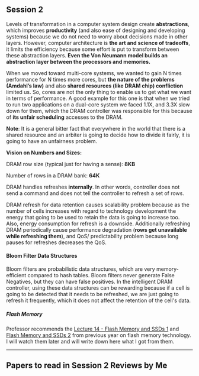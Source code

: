 ## Session 2
Levels of transformation in a computer system design create **abstractions**, which improves **productivity** (and also ease of designing and developing systems) because we do not need to worry about decisions made in other layers. However, computer architecture is **the art and science of tradeoffs**, it limits the efficiency because some effort is put to transform between these abstraction layers. **Even the Von Neumann model builds an abstraction layer between the processors and memories.**

When we moved toward multi-core systems, we wanted to gain N times performance for N times more cores, but **the nature of the problems (Amdahl’s law)** and also **shared resources (like DRAM chip) confliction** limited us. So, cores are not the only thing to enable us to get what we want in terms of performance. A good example for this one is that when we tried to run two applications on a dual-core system we faced 1.1X, and 3.3X slow down for them, which the DRAM controller was responsible for this because of **its unfair scheduling** accesses to the DRAM.

**Note**: It is a general bitter fact that everywhere in the world that there is a shared resource and an arbiter is going to decide how to divide it fairly, it is going to have an unfairness problem.

**Vision on Numbers and Sizes:**

DRAM row size (typical just for having a sense): **8KB**

Number of rows in a DRAM bank: **64K**

DRAM handles refreshes **internally**. In other words, controller does not send a command and does not tell the controller to refresh a set of rows.

DRAM refresh for data retention causes scalability problem because as the number of cells increases with regard to technology development the energy that going to be used to retain the data is going to increase too. Also, energy consumption for refresh is a downside. Additionally refreshing DRAM periodically cause performance degradation (**rows get unavailable while refreshing them**), and QoS/ predictability problem because long pauses for refreshes decreases the QoS.

#### Bloom Filter Data Structures
Bloom filters are probabilistic data structures, which are very memory-efficient compared to hash tables. Bloom filters never generate False Negatives, but they can have false positives. In the intelligent DRAM controller, using these data structures can be rewarding because if a cell is going to be detected that it needs to be refreshed, we are just going to refresh it frequently, which it does not affect the retention of the cell's data.

##### Flash Memory
Professor recommends the [Lecture 14 - Flash Memory and SSDs 1](https://www.youtube.com/watch?v=XbKOmOPjLtc) and [Flash Memory and SSDs 2](https://www.youtube.com/watch?v=-OPtz7Ne9og) from previous year on flash memory technology. I will watch them later and will write down here what I got from them.


***

## Papers to read in Session 2 Reviews by Me